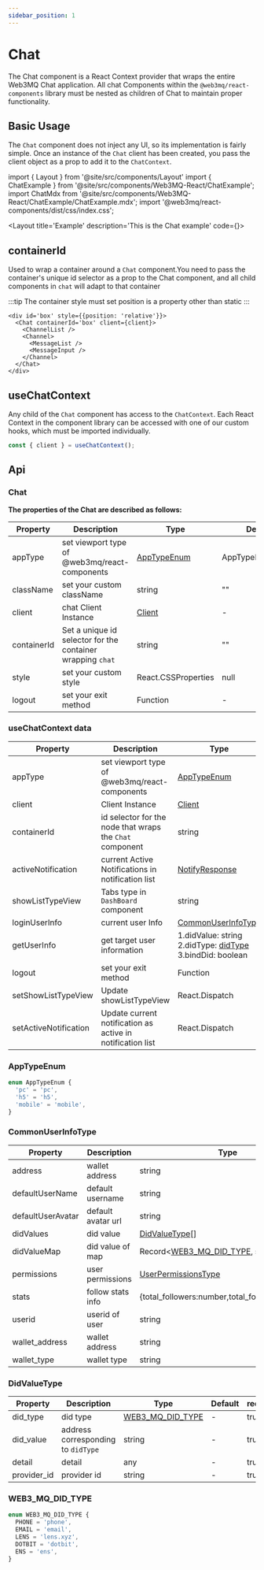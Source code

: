 ```yaml
---
sidebar_position: 1
---
```


# Chat

The Chat component is a React Context provider that wraps the entire Web3MQ Chat application. All chat Components within the `@web3mq/react-components` library must be nested as children of Chat to maintain proper functionality.
 

## Basic Usage

The `Chat` component does not inject any UI, so its implementation is fairly simple. Once an instance of the `Chat` client has been created, you pass the client object as a prop to add it to the `ChatContext`.

import { Layout } from '@site/src/components/Layout'
import { ChatExample } from '@site/src/components/Web3MQ-React/ChatExample';
import ChatMdx from '@site/src/components/Web3MQ-React/ChatExample/ChatExample.mdx';
import '@web3mq/react-components/dist/css/index.css';

<Layout
title='Example'
description='This is the Chat example'
code={<ChatMdx />}>
<ChatExample />
</Layout>

## containerId

Used to wrap a container around a `Chat` component.You need to pass the container's unique id selector as a prop to the Chat component, and all child components in `chat` will adapt to that container

:::tip
  The container style must set position is a property other than static
:::

```tsx
<div id='box' style={{position: 'relative'}}>
  <Chat containerId='box' client={client}>
    <ChannelList />
    <Channel>
      <MessageList />
      <MessageInput />
    </Channel>
  </Chat>
</div>
```

## useChatContext

Any child of the `Chat` component has access to the `ChatContext`. Each React Context in the component library can be accessed with one of our custom hooks, which must be imported individually.

```ts
const { client } = useChatContext();
```

## Api
### Chat
**The properties of the Chat are described as follows:**

| Property    | Description                                       | Type                                                                                 | Default           | required |
| ----------- | ------------------------------------------------- | ------------------------------------------------------------------------------------ | ----------------- | -------- |
| appType     | set viewport type of @web3mq/react-components     | [AppTypeEnum](/docs/Ethos-UI-Components/Web3MQ-React/chatComponent/Chat#apptypeenum)| AppTypeEnum["pc"] |   false  |
| className   | set your custom className                         | string                                                                               |   ""              |   false  |
| client      | chat Client Instance                              | [Client](/docs/Ethos-SDK/JS-SDK/client/)                                            |   -               |   true   |
| containerId | Set a unique id selector for the container wrapping `chat`| string                                                                               |   ""              |   false  |
| style       | set your custom style                             | React.CSSProperties                                                                  |   null            |   false  |
| logout      | set your exit method                              | Function                                                                             |   -               |   true   |

### useChatContext data

| Property             | Description                                   | Type                                                                                              | Default | required |
| -------------------- | --------------------------------------------- | ------------------------------------------------------------------------------------------------- | ------- | -------- |
| appType              | set viewport type of @web3mq/react-components | [AppTypeEnum](/docs/Ethos-UI-Components/Web3MQ-React/chatComponent/Chat#apptypeenum)             | AppTypeEnum["pc"] |   -    |
| client               | Client Instance                               | [Client](/docs/Ethos-SDK/JS-SDK/client/)                                                         |   -     |    -     |
| containerId          | id selector for the node that wraps the `Chat` component | string                                                                                            |  ""     |    -     |
| activeNotification   | current Active Notifications in notification list | [NotifyResponse](/docs/Ethos-SDK/JS-SDK/types/#notifyresponse)                               |  null   |    -     |
| showListTypeView     | Tabs type in `DashBoard` component            | string                                                                                            | "room"  |    -     |
| loginUserInfo        | current user Info   | [CommonUserInfoType](/docs/Ethos-UI-Components/Web3MQ-React/chatComponent/Chat#commonuserinfotype)                         |  null   |    -     |
| getUserInfo          | get target user information                   |1.didValue: string 2.didType: [didType](/docs/Ethos-SDK/JS-SDK/types/#didtype) 3.bindDid: boolean |  -      |    -     |
| logout               | set your exit method                          | Function                                                                                          |   -     |    -     |
| setShowListTypeView  | Update showListTypeView                       | React.Dispatch                                                                                    |  -      |    -     |
| setActiveNotification | Update current notification as active in notification list | React.Dispatch                                                                                    |  -      |    -     |
### AppTypeEnum
```ts
enum AppTypeEnum {
  'pc' = 'pc',
  'h5' = 'h5',
  'mobile' = 'mobile',
}
```

### CommonUserInfoType
| Property          | Description        | Type                                                                     | Default   | required |
| ----------------- | ------------------ | ------------------------------------------------------------------------ | --------- | -------- |
| address           | wallet address     | string                                                                   |  -        |  true    |
| defaultUserName   | default username   | string                                                                   |  -        |  true    |
| defaultUserAvatar | default avatar url | string                                                                   |  -        |  true    |
| didValues         | did value          | [DidValueType](/docs/Ethos-UI-Components/Web3MQ-React/chatComponent/Chat#didvaluetype)[]|  -        |  true    |
| didValueMap       | did value of map   | Record<[WEB3_MQ_DID_TYPE](/docs/Ethos-UI-Components/Web3MQ-React/chatComponent/Chat#web3_mq_did_type), string>                                         |  -        |  true    |
| permissions       | user permissions   | [UserPermissionsType](/docs/Ethos-SDK/JS-SDK/types/#userpermissionstype)|  -        |  true    |
| stats             | follow stats info  | {total_followers:number,total_following:number}                          |  -        |  true    |
| userid            | userid of user     | string                                                                   |  -        |  true    |
| wallet_address    | wallet address     | string                                                                   |  -        |  true    |
| wallet_type       | wallet type        | string                                                                   |  -        |  true    |

### DidValueType
| Property  | Description        | Type                                                                     | Default   | required |
| --------- | ------------------ | ------------------------------------------------------------------------ | --------- | -------- |
| did_type  | did type           | [WEB3_MQ_DID_TYPE](/docs/Ethos-UI-Components/Web3MQ-React/chatComponent/Chat#web3_mq_did_type) |  -        |  true    |
| did_value | address corresponding to `didType` | string                                                  |  -        |  true    |
| detail    | detail             | any                                                                     |  -        |  true    |
|provider_id| provider id        | string                                                                  |  -        |  true    |
### WEB3_MQ_DID_TYPE
```ts
enum WEB3_MQ_DID_TYPE {
  PHONE = 'phone',
  EMAIL = 'email',
  LENS = 'lens.xyz',
  DOTBIT = 'dotbit',
  ENS = 'ens',
}